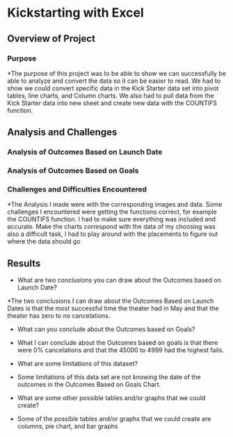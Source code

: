 # Kickstarting with Excel

## Overview of Project

### Purpose

*The purpose of this project was to be able to show we can successfully be able to analyze and convert the data so it can be easier to read. We had to show we could convert specific data in the Kick Starter data set into pivot tables, line charts, and Column charts. We also had to pull data from the Kick Starter data into new sheet and create new data with the COUNTIFS function.
  
## Analysis and Challenges

### Analysis of Outcomes Based on Launch Date

### Analysis of Outcomes Based on Goals


### Challenges and Difficulties Encountered

*The Analysis I made were with the corresponding images and data. Some challenges I encountered were getting the functions correct, for example the COUNTIFS function. I had to make sure everything was included and accurate. Make the charts correspond with the data of my choosing was also a difficult task, I had to play around with the placements to figure out where the data should go
## Results

- What are two conclusions you can draw about the Outcomes based on Launch Date?
 
*The two conclusions I can draw about the Outcomes Based on Launch Dates is that the most successful time the theater had in May and that the theater has zero to no cancelations.

- What can you conclude about the Outcomes based on Goals?

* What I can conclude about the Outcomes based on goals is that there were 0% cancelations and that the 45000 to 4999 had the highest fails.

- What are some limitations of this dataset?

* Some limitations of this data set are not knowing the date of the outcomes in the Outcomes Based on Goals Chart.

- What are some other possible tables and/or graphs that we could create?

* Some of the possible tables and/or graphs that we could create are columns, pie chart, and bar graphs
